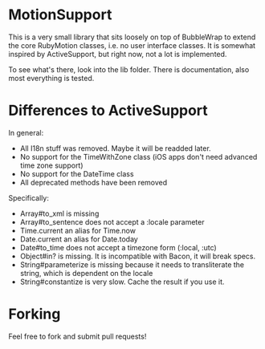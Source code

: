 # MotionSupport

This is a very small library that sits loosely on top of BubbleWrap to extend the core RubyMotion classes, i.e. no user interface classes. It is somewhat inspired by ActiveSupport, but right now, not a lot is implemented.

To see what's there, look into the lib folder. There is documentation, also most everything is tested.

# Differences to ActiveSupport

In general:

* All I18n stuff was removed. Maybe it will be readded later.
* No support for the TimeWithZone class (iOS apps don't need advanced time zone support)
* No support for the DateTime class
* All deprecated methods have been removed

Specifically:

* Array#to_xml is missing
* Array#to_sentence does not accept a :locale parameter
* Time.current an alias for Time.now
* Date.current an alias for Date.today
* Date#to_time does not accept a timezone form (:local, :utc)
* Object#in? is missing. It is incompatible with Bacon, it will break specs.
* String#parameterize is missing because it needs to transliterate the string, which is dependent on the locale
* String#constantize is very slow. Cache the result if you use it.

# Forking

Feel free to fork and submit pull requests!
